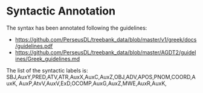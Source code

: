 # Syntactic Annotation

The syntax has been annotated following the guidelines:

* https://github.com/PerseusDL/treebank_data/blob/master/v1/greek/docs/guidelines.pdf
* https://github.com/PerseusDL/treebank_data/blob/master/AGDT2/guidelines/Greek_guidelines.md

The list of the syntactic labels is: 
SBJ,AuxY,PRED,ATV,ATR,AuxX,AuxC,AuxZ,OBJ,ADV,APOS,PNOM,COORD,AuxK,
AuxP,AtvV,AuxV,ExD,OCOMP,AuxG,AuxΖ,MWE,AuxR,AuxΚ,
